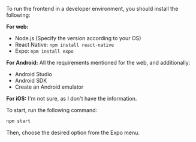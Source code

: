 To run the frontend in a developer environment, you should install the following:

**For web:**
- Node.js (Specify the version according to your OS)
- React Native: `npm install react-native`
- Expo: `npm install expo`

**For Android:**
All the requirements mentioned for the web, and additionally:
- Android Studio
- Android SDK
- Create an Android emulator

**For iOS:**
I'm not sure, as I don't have the information.

To start, run the following command:
```bash
npm start
```
Then, choose the desired option from the Expo menu.
